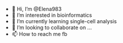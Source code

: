 - 👋 Hi, I’m @Elena983
- 👀 I’m interested in bioinformatics
- 🌱 I’m currently learning single-cell analysis
- 💞️ I’m looking to collaborate on ...
- 📫 How to reach me fb 

<!---
Elena983/Elena983 is a ✨ special ✨ repository because its `README.md` (this file) appears on your GitHub profile.
You can click the Preview link to take a look at your changes.
--->
